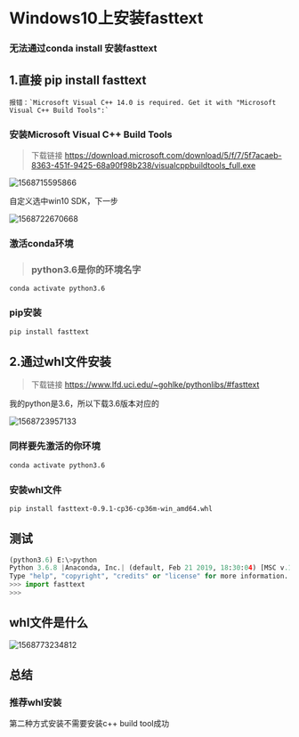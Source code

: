 

# Windows10上安装fasttext

### 无法通过conda install 安装fasttext

## 1.直接 pip install fasttext 

```
报错：`Microsoft Visual C++ 14.0 is required. Get it with "Microsoft Visual C++ Build Tools":`
```

### 安装Microsoft Visual C++ Build Tools

> 下载链接 https://download.microsoft.com/download/5/f/7/5f7acaeb-8363-451f-9425-68a90f98b238/visualcppbuildtools_full.exe



![1568715595866](D:\58工作内容\总结文档\1568715595866.png)

自定义选中win10 SDK，下一步 

![1568722670668](D:\58工作内容\总结文档\1568722670668.png)

### 激活conda环境

> ### python3.6是你的环境名字

```
conda activate python3.6
```

### pip安装

```sh
pip install fasttext
```

## 2.通过whl文件安装

> 下载链接 https://www.lfd.uci.edu/~gohlke/pythonlibs/#fasttext

我的python是3.6，所以下载3.6版本对应的



![1568723957133](D:\58工作内容\总结文档\1568723957133.png)

### 同样要先激活的你环境

```sh
conda activate python3.6
```

### 安装whl文件

```sh
pip install fasttext-0.9.1-cp36-cp36m-win_amd64.whl
```

## 测试

```python
(python3.6) E:\>python
Python 3.6.8 |Anaconda, Inc.| (default, Feb 21 2019, 18:30:04) [MSC v.1916 64 bit (AMD64)] on win32
Type "help", "copyright", "credits" or "license" for more information.
>>> import fasttext
>>>

```

## whl文件是什么

![1568773234812](D:\58工作内容\总结文档\1568773234812.png)

## 总结

### 推荐whl安装

第二种方式安装不需要安装c++ build tool成功